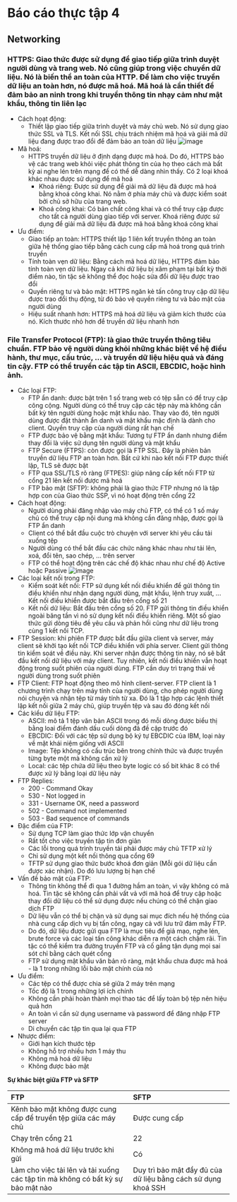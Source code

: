 # Báo cáo thực tập 4
## Networking
### HTTPS: Giao thức được sử dụng để giao tiếp giữa trình duyệt người dùng và trang web. Nó cũng giúp trong việc chuyển dữ liệu. Nó là biến thể an toàn của HTTP. Để làm cho việc truyền dữ liệu an toàn hơn, nó được mã hoá. Mã hoá là cần thiết để đảm bảo an ninh trong khi truyền thông tin nhạy cảm như mật khẩu, thông tin liên lạc
- Cách hoạt động:
  - Thiết lập giao tiếp giữa trình duyệt và máy chủ web. Nó sử dụng giao thức SSL và TLS. Kết nối SSL chịu trách nhiệm mã hoá và giải mã dữ liệu đang được trao đổi để đảm bảo an toàn dữ liệu
  ![image](https://github.com/user-attachments/assets/2f480fe4-a078-478f-962e-1d0fec5844a4)
- Mã hoá:
  - HTTPS truyền dữ liệu ở định dạng được mã hoá. Do đó, HTTPS bảo vệ các trang web khỏi việc phát thông tin của họ theo cách mà bất kỳ ai nghe lén trên mạng để có thể dễ dàng nhìn thấy. Có 2 loại khoá khác nhau được sử dụng để mã hoá
    - Khoá riêng: Được sử dụng để giải mã dữ liệu đã được mã hoá bằng khoá công khai. Nó nằm ở phía máy chủ và được kiểm soát bởi chủ sở hữu của trang web.
    - Khoá công khai: Có bản chất công khai và có thể truy cập được cho tất cả người dùng giao tiếp với server. Khoá riêng được sử dụng để giải mã dữ liệu đã được mã hoá bằng khoá công khai
- Ưu điểm:
  - Giao tiếp an toàn: HTTPS thiết lập 1 liên kết truyền thông an toàn giữa hệ thống giao tiếp bằng cách cung cấp mã hoá trong quá trình truyền
  - Tính toàn vẹn dữ liệu: Bằng cách mã hoá dữ liệu, HTTPS đảm bảo tính toàn vẹn dữ liệu. Ngay cả khi dữ liệu bị xâm phạm tại bất kỳ thời điểm nào, tin tặc sẽ không thể đọc hoặc sửa đổi dữ liệu được trao đổi
  - Quyền riêng tư và bảo mật: HTTPS ngăn kẻ tấn công truy cập dữ liệu được trao đổi thụ động, từ đó bảo vệ quyền riêng tư và bảo mật của người dùng
  - Hiệu suất nhanh hơn: HTTPS mã hoá dữ liệu và giảm kích thước của nó. Kích thước nhỏ hơn để truyền dữ liệu nhanh hơn

### File Transfer Protocol (FTP): là giao thức truyền thông tiêu chuẩn. FTP bảo vệ người dùng khỏi những khác biệt về hệ điều hành, thư mục, cấu trúc, ... và truyển dữ liệu hiệu quả và đáng tin cậy. FTP có thể truyền các tập tin ASCII, EBCDIC, hoặc hình ảnh. 
- Các loại FTP:
  - FTP ẩn danh: được bật trên 1 số trang web có tệp sẵn có để truy cập công cộng. Người dùng có thể truy cập các tệp này mà không cần bất kỳ tên người dùng hoặc mật khẩu nào. Thay vào đó, tên người dùng được đặt thành ẩn danh và mật khẩu mặc định là dành cho client. Quyền truy cập của người dùng rất hạn chế
  - FTP được bảo vệ bằng mật khẩu: Tương tự FTP ẩn danh nhưng điểm thay đổi là việc sử dụng tên người dùng và mật khẩu
  - FTP Secure (FTPS): còn được gọi là FTP SSL. Đây là phiên bản truyền dữ liệu FTP an toàn hơn. Bất cứ khi nào kết nối FTP được thiết lập, TLS sẽ được bật
  - FTP qua SSL/TLS rõ ràng (FTPES): giúp nâng cấp kết nối FTP từ cổng 21 lên kết nối được mã hoá
  - FTP bảo mật (SFTP): không phải là giao thức FTP nhưng nó là tập hợp con của Giao thức SSP, vì nó hoạt động trên cổng 22
- Cách hoạt động:
  - Người dùng phải đăng nhập vào máy chủ FTP, có thể có 1 số máy chủ có thể truy cập nội dung mà không cần đăng nhập, được gọi là FTP ẩn danh
  - Client có thể bắt đầu cuộc trò chuyện với server khi yêu cầu tải xuống tệp
  - Người dùng có thể bắt đầu các chức năng khác nhau như tải lên, xoá, đổi tên, sao chép, ... trên server
  - FTP có thể hoạt động trên các chế độ khác nhau như chế độ Active hoặc Passive
  ![image](https://github.com/user-attachments/assets/345c624e-69f8-49eb-9b76-f0095641a9a0)
- Các loại kết nối trong FTP:
  - Kiểm soát kết nối: FTP sử dụng kết nối điều khiển để gửi thông tin điều khiển như nhận dạng người dùng, mật khẩu, lệnh truy xuất, ... Kết nối điều khiển được bắt đầu trên cổng số 21
  - Kết nối dữ liệu: Bắt đầu trên cổng số 20. FTP gửi thông tin điều khiển ngoài băng tần vì nó sử dụng kết nối điều khiển riêng. Một số giao thức gửi dòng tiêu đề yêu cầu và phản hồi cũng như dữ liệu trong cùng 1 kết nối TCP.
- FTP Session: khi phiên FTP được bắt đầu giữa client và server, máy client sẽ khởi tạo kết nối TCP điều khiển với phía server. Client gửi thông tin kiểm soát về điều này. Khi server nhận được thông tin này, nó sẽ bắt đầu kết nối dữ liệu với máy client. Tuy nhiên, kết nối điều khiển vẫn hoạt động trong suốt phiên của người dùng. FTP cần duy trì trạng thái về người dùng trong suốt phiên
- FTP Client: FTP hoạt động theo mô hình client-server. FTP client là 1 chương trình chạy trên máy tính của người dùng, cho phép người dùng nói chuyện và nhận tệp từ máy tính từ xa. Đó là 1 tập hợp các lệnh thiết lập kết nối giữa 2 máy chủ, giúp truyền tệp và sau đó đóng kết nối
- Các kiểu dữ liệu FTP:
  - ASCII: mô tả 1 tệp văn bản ASCII trong đó mỗi dòng được biểu thị bằng loai điểm đánh dấu cuối dòng đã đề cập trước đó
  - EBCDIC: Đối với các tệp sử dụng bộ ký tự EBCDIC của IBM, loại này về mặt khái niệm giống với ASCII
  - Image: Tệp không có cấu trúc bên trong chính thức và được truyền từng byte một mà không cần xử lý
  - Local: các tệp chứa dữ liệu theo byte logic có số bit khác 8 có thể được xử lý bằng loại dữ liệu này
- FTP Replies:
  - 200 - Command Okay
  - 530 - Not logged in
  - 331 - Username OK, need a password
  - 502 - Command not implemented
  - 503 - Bad sequence of commands
- Đặc điểm của FTP:
  - Sử dụng TCP làm giao thức lớp vận chuyển
  - Rất tốt cho việc truyền tập tin đơn giản
  - Các lỗi trong quá trình truyền tải phải được máy chủ TFTP xử lý
  - Chỉ sử dụng một kết nối thông qua cổng 69
  - TFTP sử dụng giao thức bước khoá đơn giản (Mỗi gói dữ liệu cần được xác nhận). Do đó lưu lượng bị hạn chế
- Vấn đề bảo mật của FTP:
  - Thông tin không thể đi qua 1 đường hầm an toàn, vì vậy không có mã hoá. Tin tặc sẽ không cần phải vất vả với mã hoá để truy cập hoặc thay đổi dữ liệu có thể sử dụng được nếu chúng có thể chặn giao dịch FTP
  - Dữ liệu vẫn có thể bị chặn và sử dụng sai mục đích nếu hệ thống của nhà cung cấp dịch vụ bị tấn công, ngay cả với lưu trữ đám mây FTP.
  - Do đó, dữ liệu được gửi qua FTP là mục tiêu để giả mạo, nghe lén, brute force và các loại tấn công khác diễn ra một cách chậm rãi. Tin tặc có thể kiểm tra đường truyền FTP và cố gắng tận dụng mọi sai sót chỉ bằng cách quét cổng
  - FTP sử dụng mật khẩu văn bản rõ ràng, mật khẩu chưa được mã hoá - là 1 trong những lỗi bảo mật chính của nó
- Ưu điểm:
  - Các tệp có thể được chia sẻ giữa 2 máy trên mạng
  - Tốc độ là 1 trong những lợi ích chính
  - Không cần phải hoàn thành mọi thao tác để lấy toàn bộ tệp nên hiệu quả hơn
  - An toàn vì cần sử dụng username và password để đăng nhập FTP server
  - Di chuyển các tập tin qua lại qua FTP
- Nhược điểm:
  - Giới hạn kích thước tệp
  - Không hỗ trợ nhiều hơn 1 máy thu
  - Không mã hoá dữ liệu
  - Không được bảo mật <p>

**Sự khác biệt giữa FTP và SFTP**

|FTP|SFTP|
|:---|:---|
|Kênh bảo mật không được cung cấp để truyền tệp giữa các máy chủ|Được cung cấp|
|Chạy trên cổng 21|22|
|Không mã hoá dữ liệu trước khi gửi|Có|
|Làm cho việc tải lên và tải xuống các tập tin mà không có bất kỳ sự bảo mật nào|Duy trì bảo mật đầy đủ của dữ liệu bằng cách sử dụng khoá SSH|
